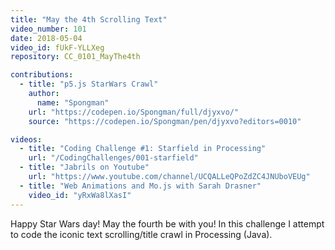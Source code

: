 ```yaml
---
title: "May the 4th Scrolling Text"
video_number: 101
date: 2018-05-04
video_id: fUkF-YLLXeg
repository: CC_0101_MayThe4th

contributions:
  - title: "p5.js StarWars Crawl"
    author:
      name: "Spongman"
    url: "https://codepen.io/Spongman/full/djyxvo/"
    source: "https://codepen.io/Spongman/pen/djyxvo?editors=0010"

videos:
  - title: "Coding Challenge #1: Starfield in Processing"
    url: "/CodingChallenges/001-starfield"
  - title: "Jabrils on Youtube"
    url: "https://www.youtube.com/channel/UCQALLeQPoZdZC4JNUboVEUg"
  - title: "Web Animations and Mo.js with Sarah Drasner"
    video_id: "yRxWa8lXasI"
---
```


Happy Star Wars day! May the fourth be with you! In this challenge I attempt to code the iconic text scrolling/title crawl in Processing (Java).
